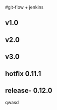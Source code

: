 <!--
 * @Description:
 * @Version: 0.0.1
 * @Company: hNdt
 * @Author: xiaWang1024
 * @Date: 2019-12-17 10:32:39
 * @LastEditTime : 2019-12-24 16:03:26
 -->

#git-flow + jenkins

## v1.0

## v2.0

## v3.0

## hotfix 0.11.1
## release- 0.12.0
qwasd